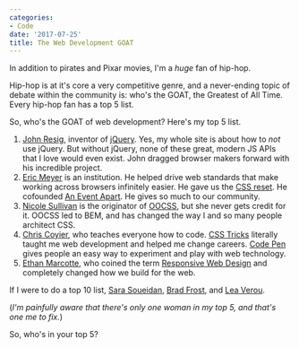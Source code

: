```yaml
---
categories:
- Code
date: '2017-07-25'
title: The Web Development GOAT
---
```


In addition to pirates and Pixar movies, I'm a *huge* fan of hip-hop.

Hip-hop is at it's core a very competitive genre, and a never-ending topic of debate within the community is: who's the GOAT, the Greatest of All Time. Every hip-hop fan has a top 5 list.

So, who's the GOAT of web development? Here's my top 5 list.

1. [John Resig](https://johnresig.com/), inventor of [jQuery](http://jquery.com/). Yes, my whole site is about how to *not* use jQuery. But without jQuery, none of these great, modern JS APIs that I love would even exist. John dragged browser makers forward with his incredible project.
2. [Eric Meyer](http://meyerweb.com/) is an institution. He helped drive web standards that make working across browsers infinitely easier. He gave us the [CSS reset](https://meyerweb.com/eric/tools/css/reset/). He cofounded [An Event Apart](https://aneventapart.com/). He gives so much to our community.
3. [Nicole Sullivan](http://www.stubbornella.org/) is the originator of [OOCSS](https://github.com/stubbornella/oocss/wiki), but she never gets credit for it. OOCSS led to BEM, and has changed the way I and so many people architect CSS.
4. [Chris Coyier](https://css-tricks.com/), who teaches everyone how to code. [CSS Tricks](https://css-tricks.com/) literally taught me web development and helped me change careers. [Code Pen](https://codepen.io/) gives people an easy way to experiment and play with web technology.
5. [Ethan Marcotte](https://ethanmarcotte.com/), who coined the term [Responsive Web Design](https://responsivewebdesign.com/) and completely changed how we build for the web.

If I were to do a top 10 list, [Sara Soueidan](http://www.sarasoueidan.com/), [Brad Frost](http://bradfrost.com/), and [Lea Verou](http://lea.verou.me/).

(*I'm painfully aware that there's only one woman in my top 5, and that's one me to fix.*)

So, who's in your top 5?